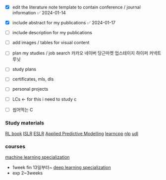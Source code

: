 - [x] edit the literature note template to contain conference / journal information ✅ 2024-01-14
- [x] include abstract for my publications ✅ 2024-01-17
- [ ] include description for my publications
- [ ] add images / tables for visual content
- [ ] plan my studies / job search 카카오 네이버 당근마켓 업스테이지 하이퍼 커넥트 루닛
- [ ] study plans
- [ ] certificates, mls, dls
- [ ] personal projects
- [ ] LCs <- for this i need to study c
- [ ] 씹어먹는 C


### Study materials
[RL book](http://incompleteideas.net/book/the-book-2nd.html)
[ISLR](https://www.statlearning.com/)
[ESLR](https://hastie.su.domains/Papers/ESLII.pdf)
[Applied Predictive Modelling](http://appliedpredictivemodeling.com/)
[learncpp](https://www.learncpp.com/)
[nlp](https://wikidocs.net/book/2155)
[udl](https://udlbook.github.io/udlbook/)
### courses
[machine learning specialization](https://www.coursera.org/specializations/machine-learning-introduction?utm_campaign=WebsiteCourses-MLS-TopButton-mls-launch-2022&utm_medium=institutions&utm_source=deeplearning-ai)
- 1week fin 13일부터~
[deep learning specialization](https://www.coursera.org/specializations/deep-learning?utm_source=deeplearningai&utm_medium=institutions&utm_campaign=WebsiteCoursesDLSTopButton)
- exp 2~3weeks

